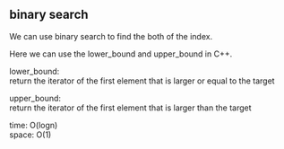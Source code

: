 ## binary search
We can use binary search to find the both of the index.

Here we can use the lower\_bound and upper\_bound in C++.

lower\_bound:<br>
return the iterator of the first element that is larger or equal to the target

upper\_bound:<br>
return the iterator of the first element that is larger than the target

time: O(logn)<br>
space: O(1)
